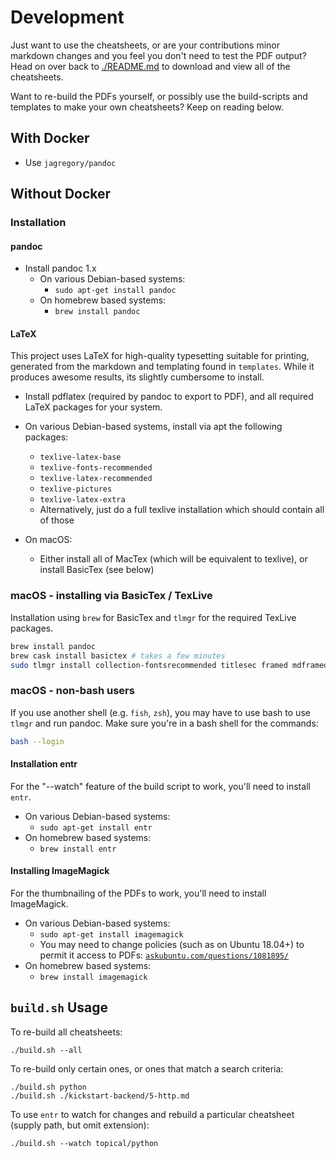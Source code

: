 # Development

Just want to use the cheatsheets, or are your contributions minor markdown
changes and you feel you don't need to test the PDF output? Head on over back
to [./README.md](./README.md) to download and view all of the cheatsheets.

Want to re-build the PDFs yourself, or possibly use the build-scripts and
templates to make your own cheatsheets? Keep on reading below.

## With Docker

* Use `jagregory/pandoc`

## Without Docker

### Installation

#### pandoc

* Install pandoc 1.x
    * On various Debian-based systems:
        * `sudo apt-get install pandoc`
    * On homebrew based systems:
        * `brew install pandoc`

#### LaTeX

This project uses LaTeX for high-quality typesetting suitable for printing,
generated from the markdown and templating found in `templates`. While it
produces awesome results, its slightly cumbersome to install.

* Install pdflatex (required by pandoc to export to PDF), and all required
  LaTeX packages for your system.

* On various Debian-based systems, install via apt the following packages:
    * `texlive-latex-base`
    * `texlive-fonts-recommended`
    * `texlive-latex-recommended`
    * `texlive-pictures`
    * `texlive-latex-extra`
    * Alternatively, just do a full texlive installation which should contain
      all of those
* On macOS:
    * Either install all of MacTex (which will be equivalent to texlive), or
      install BasicTex (see below)

### macOS - installing via BasicTex / TexLive

Installation using `brew` for BasicTex and `tlmgr` for the required TexLive
packages.

```bash
brew install pandoc
brew cask install basictex # takes a few minutes
sudo tlmgr install collection-fontsrecommended titlesec framed mdframed zref needspace
```

### macOS - non-bash users

If you use another shell (e.g. `fish`, `zsh`), you may have to use bash to use
`tlmgr` and run pandoc. Make sure you're in a bash shell for the commands:

```bash
bash --login
```

#### Installation entr

For the "--watch" feature of the build script to work, you'll need to install
`entr`.

* On various Debian-based systems:
    * `sudo apt-get install entr`
* On homebrew based systems:
    * `brew install entr`

#### Installing ImageMagick

For the thumbnailing of the PDFs to work, you'll need to install ImageMagick.

* On various Debian-based systems:
    * `sudo apt-get install imagemagick`
    * You may need to change policies (such as on Ubuntu 18.04+) to permit it
      access to PDFs:
      [`askubuntu.com/questions/1081895/`](https://askubuntu.com/questions/1081895/)
* On homebrew based systems:
    * `brew install imagemagick`


## `build.sh` Usage

To re-build all cheatsheets:

```
./build.sh --all
```

To re-build only certain ones, or ones that match a search criteria:

```
./build.sh python
./build.sh ./kickstart-backend/5-http.md
```


To use `entr` to watch for changes and rebuild a particular cheatsheet (supply
path, but omit extension):

```
./build.sh --watch topical/python
```


